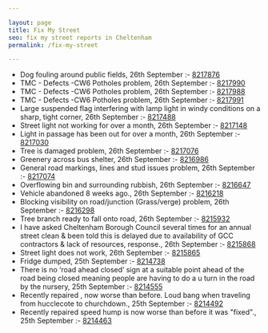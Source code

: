 ```yaml
---

layout: page
title: Fix My Street
seo: fix my street reports in Cheltenham
permalink: /fix-my-street

---
```


<!-- fix_marker starts -->

- Dog fouling around public fields, 26th September :- [8217876](https://www.fixmystreet.com/report/8217876)
- TMC - Defects -CW6 Potholes  problem, 26th September :- [8217990](https://www.fixmystreet.com/report/8217990)
- TMC - Defects -CW6 Potholes  problem, 26th September :- [8217988](https://www.fixmystreet.com/report/8217988)
- TMC - Defects -CW6 Potholes  problem, 26th September :- [8217991](https://www.fixmystreet.com/report/8217991)
- Large suspended flag interfering with lamp light in windy conditions on a sharp, tight corner, 26th September :- [8217488](https://www.fixmystreet.com/report/8217488)
- Street light not working for over a month, 26th September :- [8217148](https://www.fixmystreet.com/report/8217148)
- Light in passage has been out for over a month, 26th September :- [8217030](https://www.fixmystreet.com/report/8217030)
- Tree is damaged problem, 26th September :- [8217076](https://www.fixmystreet.com/report/8217076)
- Greenery across bus shelter, 26th September :- [8216986](https://www.fixmystreet.com/report/8216986)
- General road markings, lines and stud issues problem, 26th September :- [8217074](https://www.fixmystreet.com/report/8217074)
- Overflowing bin and surrounding rubbish, 26th September :- [8216647](https://www.fixmystreet.com/report/8216647)
- Vehicle abandoned 8 weeks ago., 26th September :- [8216218](https://www.fixmystreet.com/report/8216218)
- Blocking visibility on road/junction (Grass/verge) problem, 26th September :- [8216298](https://www.fixmystreet.com/report/8216298)
- Tree branch ready to fall onto road, 26th September :- [8215932](https://www.fixmystreet.com/report/8215932)
- I have asked Cheltenham Borough Council several times for an annual street clean & been told this is delayed due to availability of GCC contractors & lack of resources, response., 26th September :- [8215868](https://www.fixmystreet.com/report/8215868)
- Street light does not work, 26th September :- [8215865](https://www.fixmystreet.com/report/8215865)
- Fridge dumped, 25th September :- [8214738](https://www.fixmystreet.com/report/8214738)
- There is no ‘road ahead closed’ sign at a suitable point ahead of the road being closed meaning people are having to do a u turn in the road by the nursery, 25th September :- [8214555](https://www.fixmystreet.com/report/8214555)
- Recently repaired , now worse than before. Loud bang when traveling from hucclecote to churchdown., 25th September :- [8214492](https://www.fixmystreet.com/report/8214492)
- Recently repaired speed hump is now worse than before it was "fixed"., 25th September :- [8214463](https://www.fixmystreet.com/report/8214463)

<!-- fix_marker ends -->